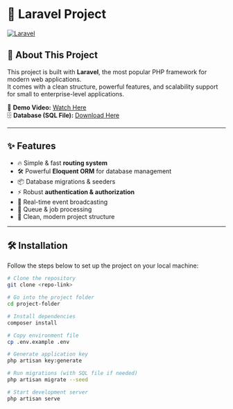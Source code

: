 # 🚀 Laravel Project

[![Laravel](https://raw.githubusercontent.com/laravel/art/master/logo-lockup/5%20SVG/2%20CMYK/1%20Full%20Color/laravel-logolockup-cmyk-red.svg)](https://laravel.com)

## 📌 About This Project
This project is built with **Laravel**, the most popular PHP framework for modern web applications.  
It comes with a clean structure, powerful features, and scalability support for small to enterprise-level applications.

🔗 **Demo Video:** [Watch Here](https://drive.google.com/file/d/1u7dShgHqpLohbTM3vXD65h0bIF81Ye5y/view?usp=sharing)  
🗄️ **Database (SQL File):** [Download Here](https://drive.google.com/file/d/12w4xbwNNj1mQQb7gXQYcKb7R4yT0VRSf/view?usp=sharing)

---

## ✨ Features
- 🔥 Simple & fast **routing system**
- 🛠️ Powerful **Eloquent ORM** for database management
- 📦 Database migrations & seeders
- ⚡ Robust **authentication & authorization**
- 📡 Real-time event broadcasting
- 🔄 Queue & job processing
- 🎨 Clean, modern project structure

---

## 🛠️ Installation

Follow the steps below to set up the project on your local machine:

```bash
# Clone the repository
git clone <repo-link>

# Go into the project folder
cd project-folder

# Install dependencies
composer install

# Copy environment file
cp .env.example .env

# Generate application key
php artisan key:generate

# Run migrations (with SQL file if needed)
php artisan migrate --seed

# Start development server
php artisan serve
